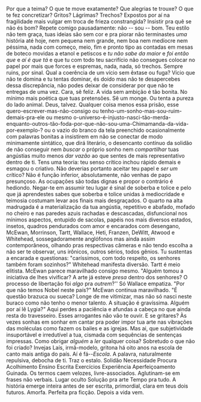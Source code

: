 Por que a teima? O que te move exatamente? Que alegrias te trouxe? O que te fez concretizar? Gritos? Lágrimas? Trechos? Expostos por aí na fragilidade mais vulgar em troca de frieza constrangida? Insistir pra quê se não és bom? Repete comigo pausadamente: não -- sou -- bom. Teu estilo não tem graça, tuas ideias são sem cor e pra piorar não terminastes *uma* história até hoje, nem pequena nem grande, nem boa nem medíocre nem péssima, nada com começo, meio, fim e pronto tipo as contadas em mesas de boteco movidas a etanol e petiscos e *tu não sabe da maior* e *foi então que* e *aí é que tá* e que tu com todo teu sacrifício não consegues colocar no papel por mais que forces e espremas, nada, nada, só trechos. Sempre ruins, por sinal. Qual a coerência de um vício sem êxtase ou fuga? Vício que não te domina e tu tentas dominar, és doido mas não te desapercebes dessa discrepância, não podes deixar de considerar por que não te entregas de uma vez. Cara, sê feliz. A vida sem ambição é tão bonita.  No mínimo mais poética que tuas pretensões. Sê um monge. Ou tenta a pureza do lado animal. Deus, talvez. Qualquer coisa menos essa prisão, esse quero-escrever-mas-não-consigo ou tenho-um-sonho-mas-sou-ruim-demais-pra-ele ou mesmo o-universo-é-injusto-nasci-tão-merda-enquanto-outros-tão-foda-por-que-não-sou-uma-Chimamanda-da-vida-por-exemplo-? ou o vazio do branco da tela preenchido ocasionalmente com palavras bonitas a insistirem em não se conectar de modo minimamente sintático, que dirá literário, o desencanto contínuo da solidão de não conseguir nem *buscar* o próprio sonho nem *compartilhar* tuas angústias muito menos *dar vazão* ao que sentes de mais representativo dentro de ti. Tens uma teoria: teu senso crítico inchou rápido demais e esmagou o criativo. Não deverias portanto aceitar teu papel e *ser um* crítico? Não é função inferior, absolutamente, não venhas de papo presunçoso. As ocupações são todas dignas e propor o contrário é hediondo. Negar-te em assumir teu lugar é sinal de soberba e tolice e pelo que já aprendestes sabes que soberba e tolice unidas à mediocridade e teimosia costumam levar aos finais mais desgraçados. O quarto na alta madrugada é a materialização da tua angústia, repetitivo e abafado, mofado no cheiro e nas paredes azuis rachadas e descascadas, disfuncional nos mínimos aspectos, entupido de sacolas, papéis nos mais diversos estados, insetos, quadros pendurados com amor e encarados com desengano, McEwan, Morrinson, Tartt, Wallace, Heti, Franzen, DeWitt, Atwood e Whitehead, sossegadoramente anglófonos mas ainda assim contemporâneos, olhando pras respectivas câmeras e não tendo escolha a não ser te observar, uns irônicos, outros sérios, todos gênios. Tu sustentas a encarada e questionas: "caríssimos, com todo respeito, os senhores também foram sozinhos?" Whitehead manifesta diversão. Tartt é meio elitista. McEwan parece maravilhado consigo mesmo. "Alguém tomou a iniciativa de lhes vivificar? A arte já esteve *presa* dentro dos senhores? O processo de libertação foi *algo* pra *outrem*?'' Só Wallace empatiza. "Por que não temos Nobel neste país?" McEwan continua maravilhado. "É questão brazuca ou sueca? Longe de me vitimizar, mas não só nasci neste buraco como não tenho o menor talento. A situação é gravíssima. Alguém por aí lê Lygia?" Aqui perdes a paciência e afundas a cabeça no que ainda resta do travesseiro. Esses arrogantes não vão te ouvir. E se gritares? Às vezes sonhas em sonhar em cantar pra poder impor tua arte nas vibrações das moléculas como fazem os bailes e as igrejas. Mas ai, que subjetividade insuportável e irredutível a tua, cismada com sequências de sentenças impressas. Como obrigar *alguém* a *ler* qualquer coisa? Sobretudo o que não foi criado? Invejas Laís, irmã-modelo, gritona há oito anos na escola de canto mais antiga do país. Aí é fá--*Escola*. A palavra, naturalmente repulsiva, debocha de ti. Traz o estalo. Solidão Necessidade Procura Acolhimento Ensino Escrita Exercícios Experiência Aperfeiçoamento Guinada. Os termos caem velozes, livre-associados. Aglutinam-se em frases não verbais. Lugar oculto Solução pra arte Tempo pra tudo. A história emerge inteira antes de ser escrita, primordial, clara em teus dois futuros. Amorfa. Perfeita pra ficção. Depois a vida vem.
